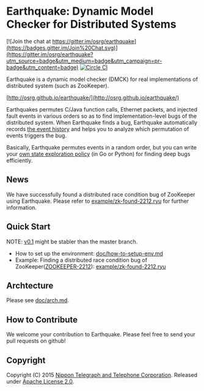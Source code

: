 # Earthquake: Dynamic Model Checker for Distributed Systems

[![Join the chat at https://gitter.im/osrg/earthquake](https://badges.gitter.im/Join%20Chat.svg)](https://gitter.im/osrg/earthquake?utm_source=badge&utm_medium=badge&utm_campaign=pr-badge&utm_content=badge)
[![Circle CI](https://circleci.com/gh/osrg/earthquake.svg?style=svg)](https://circleci.com/gh/osrg/earthquake)

Earthquake is a dynamic model checker (DMCK) for real implementations of distributed system (such as ZooKeeper).

[http://osrg.github.io/earthquake/](http://osrg.github.io/earthquake/)

Earthquakes permutes C/Java function calls, Ethernet packets, and injected fault events in various orders so as to find implementation-level bugs of the distributed system.
When Earthquake finds a bug, Earthquake automatically records [the event history](example/zk-found-bug.ryu_pyeq/example-output/3.REPRODUCED/json) and helps you to analyze which permutation of events triggers the bug.

Basically, Earthquake permutes events in a random order, but you can write your [own state exploration policy](doc/arch.md) (in Go or Python) for finding deep bugs efficiently.

## News
We have successfully found a distributed race condition bug of ZooKeeper using Earthquake.
Please refer to [example/zk-found-2212.ryu](example/zk-found-2212.ryu) for further information.

## Quick Start
NOTE: [v0.1](https://github.com/osrg/earthquake/releases/tag/v0.1) might be stabler than the master branch.

 * How to set up the environment: [doc/how-to-setup-env.md](doc/how-to-setup-env.md)
 * Example: Finding a distributed race condition bug of ZooKeeper([ZOOKEEPER-2212](https://issues.apache.org/jira/browse/ZOOKEEPER-2212)): [example/zk-found-2212.ryu](example/zk-found-2212.ryu)

## Archtecture
Please see [doc/arch.md](doc/arch.md).

## How to Contribute
We welcome your contribution to Earthquake.
Please feel free to send your pull requests on github!

## Copyright
Copyright (C) 2015 [Nippon Telegraph and Telephone Corporation](http://www.ntt.co.jp/index_e.html).
Released under [Apache License 2.0](LICENSE).
